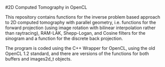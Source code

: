 #2D Computed Tomography in OpenCL

This repository contains functions for the inverse problem based approach to 2D computed tomography with parallel geometry, i.e. functions for the forward projection (using image rotation with bilinear interpolation rather than raytracing), RAM-LAK, Shepp-Logan, and Cosine filters for the sinogram and a function for the discrete back projection. 

The program is coded using the C++ Wrapper for OpenCL, using the old OpenCL 1.2 standard, and there are versions of the functions for both buffers and images2d_t objects.  
